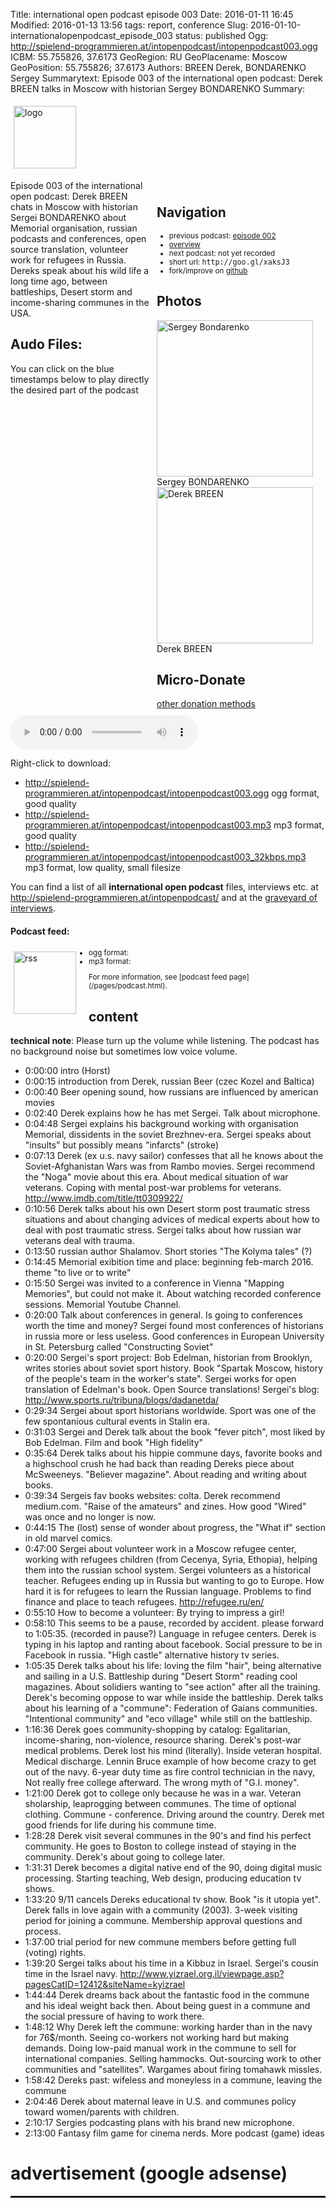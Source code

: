 Title: international open podcast episode 003
Date: 2016-01-11 16:45
Modified: 2016-01-13 13:56
tags: report, conference
Slug: 2016-01-10-internationalopenpodcast_episode_003
status: published
Ogg: http://spielend-programmieren.at/intopenpodcast/intopenpodcast003.ogg
ICBM: 55.755826, 37.6173
GeoRegion: RU
GeoPlacename: Moscow
GeoPosition: 55.755826; 37.6173
Authors: BREEN Derek, BONDARENKO Sergey
Summarytext: Episode 003 of the international open podcast: Derek BREEN talks in Moscow with historian Sergey BONDARENKO 
Summary: <div style="float: left; padding:5px"><img src="/images/international-open-podcast-logo.png" width="100" alt="logo"></div><div style="clear:both;"></div>

<div style="float:right; margin: 5px; padding: 5px; width:260px;">
<h2>Navigation</h2>
<small>
<ul>
<li>previous podcast: <a href="http://internationalopenmagazine.org/2016-01-07-internationalopenpodcast_episode_002.html">episode 002</a></li>
<li><a href="/category/podcast.html">overview</a></li>
<li>next podcast: not yet recorded</li>
<li>short url: <tt>http://goo.gl/xaksJ3</tt></li>
<li>fork/improve on <a href="https://github.com/horstjens/internationalopenmagazine/blob/master/content/podcast/2016-01-10-internationalopenpodcast_episode_003.md">github</a></li>
</ul>
</small>
<h2>Photos</h2>
<img src="http://internationalopenmagazine.org/images/authors/sergey_bondarenko.jpg" alt="Sergey Bondarenko" width="250"><br>Sergey BONDARENKO<br>
<img src="http://internationalopenmagazine.org/images/authors/derek.jpg" alt="Derek BREEN" width="250"><br>Derek BREEN<br>
<h2>Micro-Donate</h2>
<a href="http://internationalopenmagazine.org/pages/donate.html">other donation methods</a><br>
<a class="FlattrButton" style="display:none;"
    title="International Open Podcast Episode 002"
    data-flattr-uid="horstjens"
    data-flattr-tags="podcast"
    data-flattr-category="podcast" href="http://internationalopenmagazine.org/2016-01-10-internationalopenpodcast_episode_003.html">International Open Podcast episode 003</a>
</div>


Episode 003 of the international open podcast: Derek BREEN chats in Moscow with historian Sergei BONDARENKO about Memorial organisation, russian podcasts and conferences, open source translation, volunteer work for refugees in Russia. Dereks speak about his wild life a long time ago, between battleships, Desert storm and income-sharing communes in the USA.
           
## Audo Files:

You can click on the blue timestamps below to play directly the desired part of the podcast


<audio id="netcast" controls="controls">
   <source src="http://spielend-programmieren.at/intopenpodcast/intopenpodcast003.ogg" type="audio/ogg"/>
   <source src="http://spielend-programmieren.at/intopenpodcast/intopenpodcast003.mp3" type="audio/mpeg"/>
</audio>
    
Right-click to download:

  * <http://spielend-programmieren.at/intopenpodcast/intopenpodcast003.ogg> ogg format, good quality
  * <http://spielend-programmieren.at/intopenpodcast/intopenpodcast003.mp3> mp3 format, good quality
  * <http://spielend-programmieren.at/intopenpodcast/intopenpodcast003_32kbps.mp3> mp3 format, low quality, small filesize

You can find a list of all **international open podcast** files, interviews etc. at <http://spielend-programmieren.at/intopenpodcast/> and at the [graveyard of interviews](http://internationalopenmagazine.org/2015-08-24-interview_graveyard.html).

#### Podcast feed:
<div style="float:left; padding:5px; margin-right:15px;"><img src="/images/rss.png" alt="rss" width="100"></div>
<small>
<ul>
  <li>ogg format: <http://spielend-programmieren.at/intopenpodcastogg.xml></li>
  <li>mp3 format: <http://spielend-programmieren.at/intopenpodcast.xml></li>
</ul>
For more information, see [podcast feed page](/pages/podcast.html).
</small>

## content

**technical note**: Please turn up the volume while listening. The podcast has no background noise but sometimes low voice volume.

  * <nc-ts>0:00:00</nc-ts> intro (Horst)
  * <nc-ts>0:00:15</nc-ts> introduction from Derek, russian Beer (czec Kozel and Baltica)
  * <nc-ts>0:00:40</nc-ts> Beer opening sound, how russians are influenced by american movies
  * <nc-ts>0:02:40</nc-ts> Derek explains how he has met Sergei. Talk about microphone. 
  * <nc-ts>0:04:48</nc-ts> Sergei explains his background working with organisation Memorial, dissidents in the soviet Brezhnev-era. Sergei speaks about "insults" but possibly means "infarcts" (stroke)
  * <nc-ts>0:07:13</nc-ts> Derek (ex u.s. navy sailor) confesses that all he knows about the Soviet-Afghanistan Wars was from Rambo movies. Sergei recommend the "Noga" movie about this era. About medical situation of war veterans. Coping with mental post-war problems for veterans. <http://www.imdb.com/title/tt0309922/>
  * <nc-ts>0:10:56</nc-ts> Derek talks about his own Desert storm post traumatic stress situations and about changing advices of medical experts about how to deal with post traumatic stress. Sergei talks about how russian war veterans deal with trauma. 
  * <nc-ts>0:13:50</nc-ts> russian author Shalamov. Short stories "The Kolyma tales" (?) 
  * <nc-ts>0:14:45</nc-ts> Memorial exibition time and place: beginning feb-march 2016. theme "to live or to write"
  * <nc-ts>0:15:50</nc-ts> Sergei was invited to a conference in Vienna "Mapping Memories", but could not make it. About watching recorded conference sessions. Memorial Youtube Channel.
  * <nc-ts>0:20:00</nc-ts> Talk about conferences in general. Is going to conferences worth the time and money? Sergei found most conferences of historians in russia more or less useless. Good conferences in European University in St. Petersburg called "Constructing Soviet" 
  * <nc-ts>0:20:00</nc-ts> Sergei's sport project: Bob Edelman, historian from Brooklyn, writes stories about soviet sport history. Book "Spartak Moscow, history of the people's team in the worker's state". Sergei works for open translation of Edelman's book. Open Source translations! Sergei's blog: <http://www.sports.ru/tribuna/blogs/dadanetda/>
  * <nc-ts>0:29:34</nc-ts> Sergei about sport historians worldwide. Sport was one of the few spontanious cultural events in Stalin era. 
  * <nc-ts>0:31:03</nc-ts> Sergei and Derek talk about the book "fever pitch", most liked by Bob Edelman. Film and book "High fidelity" 
  * <nc-ts>0:35:64</nc-ts> Derek talks about his hippie commune days, favorite books and a highschool crush he had back than reading Dereks piece about McSweeneys. "Believer magazine". About reading and writing about books. 
  * <nc-ts>0:39:34</nc-ts> Sergeis fav books websites: colta. Derek recommend medium.com. "Raise of the amateurs" and zines. How good "Wired" was once and no longer is now.
  * <nc-ts>0:44:15</nc-ts> The (lost) sense of wonder about progress, the "What if" section in old marvel comics.
  * <nc-ts>0:47:00</nc-ts> Sergei about volunteer work in a Moscow refugee center, working with refugees children (from Cecenya, Syria, Ethopia), helping them into the russian school system. Sergei volunteers as a historical teacher. Refugees ending up in Russia but wanting to go to Europe. How hard it is for refugees to learn the Russian language. Problems to find finance and place to teach refugees. <http://refugee.ru/en/>
  * <nc-ts>0:55:10</nc-ts> How to become a volunteer: By trying to impress a girl! 
  * <nc-ts>0:58:10</nc-ts> This seems to be a pause, recorded by accident. please forward to 1:05:35. (recorded in pause?) Language in refugee centers. Derek is typing in his laptop and ranting about facebook. Social pressure to be in Facebook in russia. "High castle" alternative history tv series. 
  * <nc-ts>1:05:35</nc-ts> Derek talks about his life: loving the film "hair", being alternative and sailing in a U.S. Battleship during "Desert Storm" reading cool magazines. About solidiers wanting to "see action" after all the training. Derek's becoming oppose to war while inside the battleship. Derek talks about his learning of a "commune": Federation of Gaians communities. "Intentional community" and "eco village" while still on the battleship. 
  * <nc-ts>1:16:36</nc-ts> Derek goes community-shopping by catalog: Egalitarian, income-sharing, non-violence, resource sharing. Derek's post-war medical problems. Derek lost his mind (literally). Inside veteran hospital. Medical discharge. Lennin Bruce example of how become crazy to get out of the navy. 6-year duty time as fire control technician in the navy, Not really free college afterward. The wrong myth of "G.I. money". 
  * <nc-ts>1:21:00</nc-ts> Derek got to college only because he was in a war. Veteran sholarship, leaprogging between communes. The time of optional clothing. Commune - conference. Driving around the country. Derek met good friends for life during his commune time. 
  * <nc-ts>1:28:28</nc-ts> Derek visit several communes in the 90's and find his perfect community. He goes to Boston to college instead of staying in the community. Derek's about going to college later. 
  * <nc-ts>1:31:31</nc-ts> Derek becomes a digital native end of the 90, doing digital music processing. Starting teaching, Web design, producing education tv shows.
  * <nc-ts>1:33:20</nc-ts> 9/11 cancels Dereks educational tv show. Book "is it utopia yet". Derek falls in love again with a community (2003). 3-week visiting period for joining a commune. Membership approval questions and process. 
  * <nc-ts>1:37:00</nc-ts> trial period for new commune members before getting full (voting) rights. 
  * <nc-ts>1:39:20</nc-ts> Sergei talks about his time in a Kibbuz in Israel. Sergei's cousin time in the Israel navy. <http://www.yizrael.org.il/viewpage.asp?pagesCatID=12412&siteName=kyizrael>
  * <nc-ts>1:44:44</nc-ts> Derek dreams back about the fantastic food in the commune and his ideal weight back then. About being guest in a commune and the social pressure of having to work there. 
  * <nc-ts>1:48:12</nc-ts> Why Derek left the commune: working harder than in the navy for 76$/month. Seeing co-workers not working hard but making demands. Doing low-paid manual work in the commune to sell for international companies. Selling hammocks. Out-sourcing work to other communities and "satellites". Wargames about firing tomahawk missles. 
  * <nc-ts>1:58:42</nc-ts> Dereks past: wifeless and moneyless in a commune, leaving the commune
  * <nc-ts>2:04:46</nc-ts> Derek about maternal leave in U.S. and communes policy toward women/parents with children. 
  * <nc-ts>2:10:17</nc-ts> Sergies podcasting plans with his brand new microphone. 
  * <nc-ts>2:13:00</nc-ts> Fantasy film game for cinema nerds. More podcast (game) ideas
  
  
  
  
  
  
  
  
  
  
  
  
  
  

# advertisement (google adsense)

<hr style="height: 3px;">

<script async src="//pagead2.googlesyndication.com/pagead/js/adsbygoogle.js"></script>
<!-- intopenmag-unten -->
<ins class="adsbygoogle"
     style="display:inline-block;width:728px;height:90px"
     data-ad-client="ca-pub-3535173094498375"
     data-ad-slot="7210184316"></ins>
<script>
(adsbygoogle = window.adsbygoogle || []).push({});
</script>

